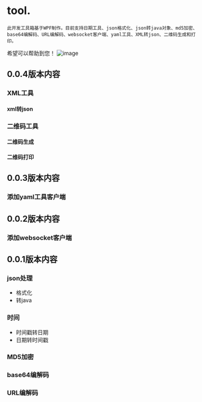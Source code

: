 # tool.
    此开发工具箱基于WPF制作。目前支持日期工具、json格式化、json转java对象、md5加密、base64编解码、URL编解码、websocket客户端、yaml工具、XML转json、二维码生成和打印。
希望可以帮助到您！
![image](https://github.com/nuoqin/tools/assets/45343280/c10301a8-3402-4bd8-addd-7a1d32546931)

## 0.0.4版本内容
### XML工具
#### xml转json
### 二维码工具
#### 二维码生成
#### 二维码打印

## 0.0.3版本内容
### 添加yaml工具客户端

## 0.0.2版本内容
### 添加websocket客户端

## 0.0.1版本内容
### json处理
* 格式化
* 转java
### 时间
* 时间戳转日期
* 日期转时间戳
### MD5加密
### base64编解码
### URL编解码
